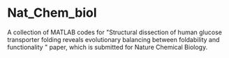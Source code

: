 # Nat_Chem_biol

A collection of MATLAB codes for "Structural dissection of human glucose transporter folding reveals evolutionary balancing between foldability and functionality
" paper, which is submitted for Nature Chemical Biology.

